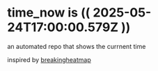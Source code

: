 # time_now is (( 2025-05-24T17:00:00.579Z ))

an automated repo that shows the currnent time

inspired by [breakingheatmap](https://github.com/breakingheatmap/breakingheatmap)